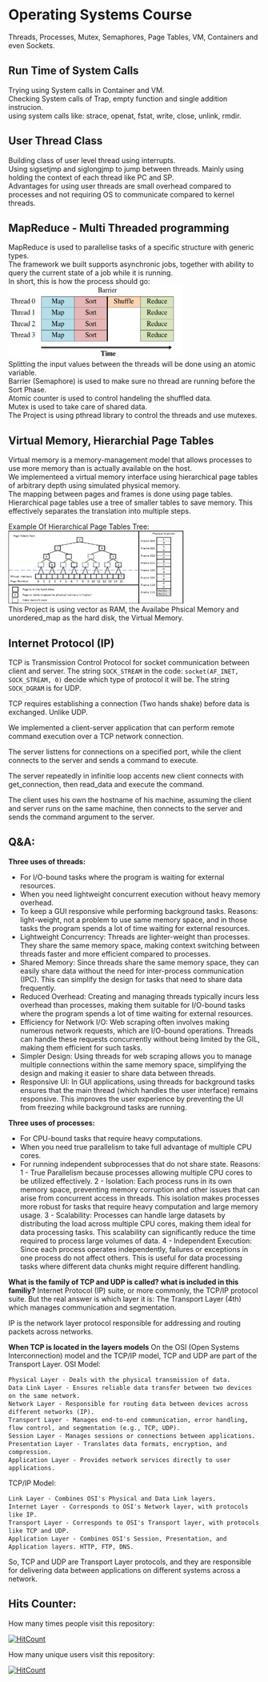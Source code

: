 # Operating Systems Course
Threads, Processes, Mutex, Semaphores, Page Tables, VM, Containers and even Sockets.


## Run Time of System Calls
Trying using System calls in Container and VM.<br/>
Checking System calls of Trap, empty function and single addition instrucion.<br/>
using system calls like: strace, openat, fstat, write, close, unlink, rmdir.


## User Thread Class
Building class of user level thread using interrupts.<br/>
Using sigsetjmp and siglongjmp to jump between threads. Mainly using holding the context of each thread like PC and SP.<br/>
Advantages for using user threads are small overhead compared to processes and not requiring OS to communicate compared to kernel threads.


## MapReduce - Multi Threaded programming
MapReduce is used to parallelise tasks of a specific structure with generic types.<br/>
The framework we built supports asynchronic jobs, together with ability to query the current state of a job while it is running.<br/>
In short, this is how the process should go:<br/>
<img
  src="MapReduce Multi Threaded programming/MapReduce_explain1.png"
  title="MapReduce_explain"
  style="display: inline-block; margin: 0 auto;" width="350" height="145"><br/>
Splitting the input values between the threads will be done using an atomic variable.<br/>
Barrier (Semaphore) is used to make sure no thread are running before the Sort Phase.<br/>
Atomic counter is used to control handeling the shuffled data.<br/>
Mutex is used to take care of shared data.<br/>
The Project is using pthread library to control the threads and use mutexes.


## Virtual Memory, Hierarchial Page Tables
Virtual memory is a memory-management model that allows processes to use more memory
than is actually available on the host.<br/>
We implementeed a virtual memory interface using hierarchical page tables of arbitrary depth using simulated physical memory.<br/>
The mapping between pages and frames is done using page tables.<br/>
Hierarchical page tables use a tree of smaller tables to save memory. This effectively separates
the translation into multiple steps.<br/>

Example Of Hierarchical Page Tables Tree:<br/>
<img
  src="Virtual Memory, Hierarchial Page Tables/Example Of Hierarchical page tables Tree.png"
  title="Example Of Hierarchical Page Tables Tree:"
  style="display: inline-block; margin: 0 auto;" width="350" height="145"><br/>
This Project is using vector as RAM, the Availabe Phsical Memory and unordered_map as the hard disk, the Virtual Memory.

## Internet Protocol (IP)
TCP is Transmission Control Protocol for socket communication between client and server. The string `SOCK_STREAM` in the code:
` socket(AF_INET, SOCK_STREAM, 0) ` decide which type of protocol it will be. The string ` SOCK_DGRAM ` is for UDP.

TCP requires establishing a connection (Two hands shake) before data is exchanged. Unlike UDP.

We implemented a client-server application that can perform remote command execution over a TCP network connection.

The server listtens for connections on a specified port, while the client connects to the server and sends a command to execute.

The server repeatedly in infinitie loop accents new client connects with get_connection, then read_data and execute the command.

The client uses his own the hostname of his machine, assuming the client and server runs on the same machine, then connects to the server and sends the command argument to the server.

## Q&A:
**Three uses of threads:**
- For I/O-bound tasks where the program is waiting for external resources.
- When you need lightweight concurrent execution without heavy memory overhead.
- To keep a GUI responsive while performing background tasks.
Reasons:
light-weight, not a problem to use same memory space, and in those tasks the program spends a lot of time waiting for external resources.
- Lightweight Concurrency: Threads are lighter-weight than processes. They share the same memory space, making context switching between threads faster and more efficient compared to processes.
- Shared Memory: Since threads share the same memory space, they can easily share data without the need for inter-process communication (IPC). This can simplify the design for tasks that need to share data frequently.
- Reduced Overhead: Creating and managing threads typically incurs less overhead than processes, making them suitable for I/O-bound tasks where the program spends a lot of time waiting for external resources.
- Efficiency for Network I/O: Web scraping often involves making numerous network requests, which are I/O-bound operations. Threads can handle these requests concurrently without being limited by the GIL, making them efficient for such tasks.
- Simpler Design: Using threads for web scraping allows you to manage multiple connections within the same memory space, simplifying the design and making it easier to share data between threads.
- Responsive UI: In GUI applications, using threads for background tasks ensures that the main thread (which handles the user interface) remains responsive. This improves the user experience by preventing the UI from freezing while background tasks are running.

**Three uses of processes:**
- For CPU-bound tasks that require heavy computations.
- When you need true parallelism to take full advantage of multiple CPU cores.
- For running independent subprocesses that do not share state.
Reasons:
1 - True Parallelism because processes allowing multiple CPU cores to be utilized effectively.
2 - Isolation: Each process runs in its own memory space, preventing memory corruption and other issues that can arise from concurrent access in threads. This isolation makes processes more robust for tasks that require heavy computation and large memory usage.
3 - Scalability: Processes can handle large datasets by distributing the load across multiple CPU cores, making them ideal for data processing tasks. This scalability can significantly reduce the time required to process large volumes of data.
4 - Independent Execution: Since each process operates independently, failures or exceptions in one process do not affect others. This is useful for data processing tasks where different data chunks might require different handling.

**What is the family of TCP and UDP is called? what is included in this familiy?**
Internet Protocol (IP) suite, or more commonly, the TCP/IP protocol suite.
But the real answer is which layer it is: The Transport Layer (4th) which manages communication and segmentation.

IP is the network layer protocol responsible for addressing and routing packets across networks.

**When TCP is located in the layers models**
On the OSI (Open Systems Interconnection) model and the TCP/IP model, TCP and UDP are part of the Transport Layer.
OSI Model:

    Physical Layer - Deals with the physical transmission of data.
    Data Link Layer - Ensures reliable data transfer between two devices on the same network.
    Network Layer - Responsible for routing data between devices across different networks (IP).
    Transport Layer - Manages end-to-end communication, error handling, flow control, and segmentation (e.g., TCP, UDP).
    Session Layer - Manages sessions or connections between applications.
    Presentation Layer - Translates data formats, encryption, and compression.
    Application Layer - Provides network services directly to user applications.

TCP/IP Model:

    Link Layer - Combines OSI's Physical and Data Link layers.
    Internet Layer - Corresponds to OSI's Network layer, with protocols like IP.
    Transport Layer - Corresponds to OSI's Transport layer, with protocols like TCP and UDP.
    Application Layer - Combines OSI's Session, Presentation, and Application layers. HTTP, FTP, DNS.

So, TCP and UDP are Transport Layer protocols, and they are responsible for delivering data between applications on different systems across a network.

## Hits Counter:
How many times people visit this repository:

[![HitCount](https://hits.dwyl.com/itamar-sh/Operating-Systems-Course.svg?style=flat-square)](http://hits.dwyl.com/itamar-sh/Operating-Systems-Course)

How many unique users visit this repository:

[![HitCount](https://hits.dwyl.com/itamar-sh/Operating-Systems-Course.svg?style=flat-square&show=unique)](http://hits.dwyl.com/itamar-sh/Operating-Systems-Course)
